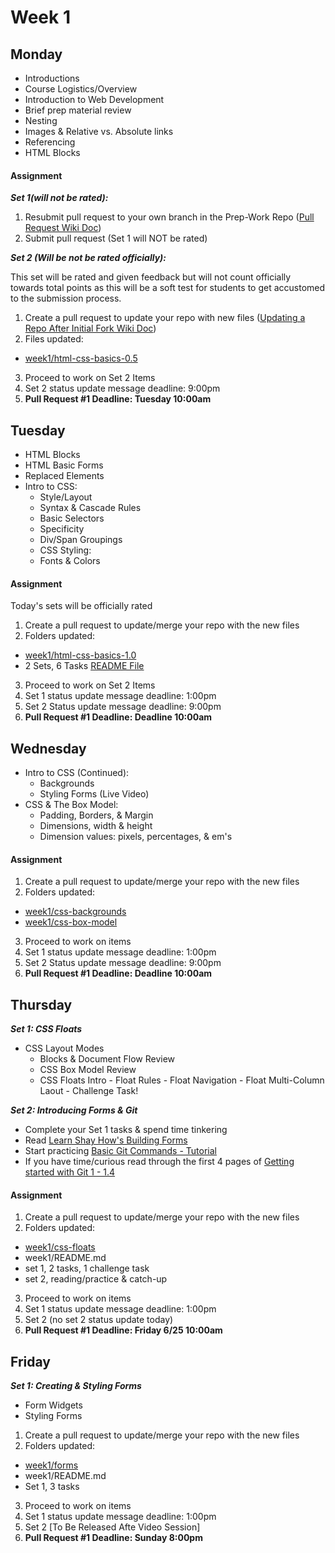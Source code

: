 # Week 1

## Monday 

-  Introductions
-  Course Logistics/Overview
-  Introduction to Web Development
-  Brief prep material review
-  Nesting
-  Images & Relative vs. Absolute links
-  Referencing
-  HTML Blocks

#### Assignment

__*Set 1(will not be rated):*__ 

1. Resubmit pull request to your own branch in the Prep-Work Repo ([Pull Request Wiki Doc](https://github.com/Learning-Fuze/Prep-Work/wiki))
2. Submit pull request (Set 1 will NOT be rated)

__*Set 2 (Will be not be rated officially):*__

This set will be rated and given feedback but will not count officially towards total points as this will be a soft test for students to get accustomed to the submission process. 

1. Create a pull request to update your repo with new files ([Updating a Repo After Initial Fork Wiki Doc](https://github.com/Learning-Fuze/Prep-Work/wiki/How-To-Update-Your-Forked-Copy))
2. Files updated:
  - [week1/html-css-basics-0.5](https://github.com/Learning-Fuze/Prep-Work/tree/master/week1/html-css-basics-0.5)
3. Proceed to work on Set 2 Items
  1. Set 2 status update message deadline: 9:00pm
  2. __Pull Request #1 Deadline: Tuesday 10:00am__ 

## Tuesday 

- HTML Blocks
- HTML Basic Forms
- Replaced Elements
- Intro to CSS:
    -  Style/Layout
    -  Syntax & Cascade Rules
    -  Basic Selectors
    -  Specificity
    -  Div/Span Groupings
    -  CSS Styling:
    -  Fonts & Colors

#### Assignment

Today's sets will be officially rated

1. Create a pull request to update/merge your repo with the new files 
2. Folders updated:
  - [week1/html-css-basics-1.0](https://github.com/Learning-Fuze/Prep-Work/tree/master/week1/html-css-basics-1.0)
  - 2 Sets, 6 Tasks [README File]()
3. Proceed to work on Set 2 Items
  1. Set 1 status update message deadline: 1:00pm
  2. Set 2 Status update message deadline: 9:00pm
  3. __Pull Request #1 Deadline: Deadline 10:00am__ 

## Wednesday

- Intro to CSS (Continued):
    -  Backgrounds
    -  Styling Forms (Live Video)
-  CSS & The Box Model:
    -  Padding, Borders, & Margin
    -  Dimensions, width & height
    -  Dimension values: pixels, percentages, & em's

#### Assignment

1. Create a pull request to update/merge your repo with the new files 
2. Folders updated:
  - [week1/css-backgrounds](https://github.com/Learning-Fuze/Prep-Work/tree/master/week1/css-backgrounds)
  - [week1/css-box-model](https://github.com/Learning-Fuze/Prep-Work/tree/master/week1/css-box-model)
3. Proceed to work on items
  1. Set 1 status update message deadline: 1:00pm
  2. Set 2 Status update message deadline: 9:00pm
  3. __Pull Request #1 Deadline: Deadline 10:00am__ 

## Thursday

__*Set 1: CSS Floats*__ 
- CSS Layout Modes
    -  Blocks & Document Flow Review
    -  CSS Box Model Review
    -  CSS Floats Intro
      -  Float Rules
      -  Float Navigation
      -  Float Multi-Column Laout
      -  Challenge Task!

__*Set 2: Introducing Forms & Git*__

- Complete your Set 1 tasks & spend time tinkering
- Read [Learn Shay How's Building Forms](http://learn.shayhowe.com/)
- Start practicing [Basic Git Commands - Tutorial](https://try.github.io/levels/1/challenges/1)
- If you have time/curious read through the first 4 pages of [Getting started with Git 1 - 1.4](http://git-scm.com/book/en/v2)

#### Assignment

1. Create a pull request to update/merge your repo with the new files 
2. Folders updated:
  - [week1/css-floats](https://github.com/Learning-Fuze/Prep-Work/tree/master/week1/css-floats)
  - week1/README.md
  - set 1, 2 tasks, 1 challenge task
  - set 2, reading/practice & catch-up
3. Proceed to work on items
  1. Set 1 status update message deadline: 1:00pm
  2. Set 2 (no set 2 status update today)
  3. __Pull Request #1 Deadline: Friday 6/25 10:00am__ 

## Friday

__*Set 1: Creating & Styling Forms*__ 
- Form Widgets
- Styling Forms

1. Create a pull request to update/merge your repo with the new files 
2. Folders updated:
  - [week1/forms](https://github.com/Learning-Fuze/Prep-Work/tree/master/week1/forms)
  - week1/README.md
  - Set 1, 3 tasks
3. Proceed to work on items
  1. Set 1 status update message deadline: 1:00pm
  2. Set 2 [To Be Released Afte Video Session]
  3. __Pull Request #1 Deadline: Sunday 8:00pm__ 



